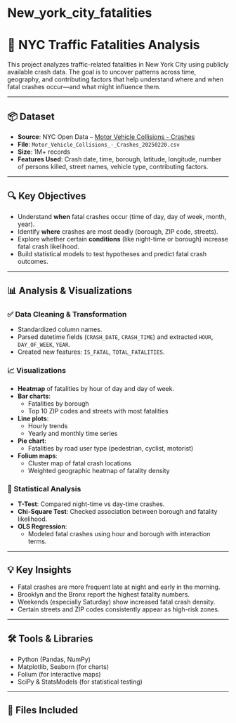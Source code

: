 # New_york_city_fatalities
# 🚗 NYC Traffic Fatalities Analysis

This project analyzes traffic-related fatalities in New York City using publicly available crash data. The goal is to uncover patterns across time, geography, and contributing factors that help understand where and when fatal crashes occur—and what might influence them.

---

## 📦 Dataset

- **Source**: NYC Open Data – [Motor Vehicle Collisions - Crashes](https://data.cityofnewyork.us/Transportation/Motor-Vehicle-Collisions-Crashes/h9gi-nx95)
- **File**: `Motor_Vehicle_Collisions_-_Crashes_20250220.csv`
- **Size**: 1M+ records
- **Features Used**: Crash date, time, borough, latitude, longitude, number of persons killed, street names, vehicle type, contributing factors.

---

## 🔍 Key Objectives

- Understand **when** fatal crashes occur (time of day, day of week, month, year).
- Identify **where** crashes are most deadly (borough, ZIP code, streets).
- Explore whether certain **conditions** (like night-time or borough) increase fatal crash likelihood.
- Build statistical models to test hypotheses and predict fatal crash outcomes.

---

## 📊 Analysis & Visualizations

### ✅ Data Cleaning & Transformation
- Standardized column names.
- Parsed datetime fields (`CRASH_DATE`, `CRASH_TIME`) and extracted `HOUR`, `DAY_OF_WEEK`, `YEAR`.
- Created new features: `IS_FATAL`, `TOTAL_FATALITIES`.

### 📈 Visualizations
- **Heatmap** of fatalities by hour of day and day of week.
- **Bar charts**:
  - Fatalities by borough
  - Top 10 ZIP codes and streets with most fatalities
- **Line plots**:
  - Hourly trends
  - Yearly and monthly time series
- **Pie chart**:
  - Fatalities by road user type (pedestrian, cyclist, motorist)
- **Folium maps**:
  - Cluster map of fatal crash locations
  - Weighted geographic heatmap of fatality density

### 📐 Statistical Analysis
- **T-Test**: Compared night-time vs day-time crashes.
- **Chi-Square Test**: Checked association between borough and fatality likelihood.
- **OLS Regression**:
  - Modeled fatal crashes using hour and borough with interaction terms.

---

## 💡 Key Insights

- Fatal crashes are more frequent late at night and early in the morning.
- Brooklyn and the Bronx report the highest fatality numbers.
- Weekends (especially Saturday) show increased fatal crash density.
- Certain streets and ZIP codes consistently appear as high-risk zones.

---

## 🛠️ Tools & Libraries

- Python (Pandas, NumPy)
- Matplotlib, Seaborn (for charts)
- Folium (for interactive maps)
- SciPy & StatsModels (for statistical testing)

---

## 📁 Files Included


